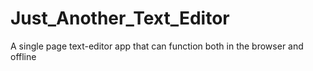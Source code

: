# Just_Another_Text_Editor
A single page text-editor app that can function both in the browser and offline
